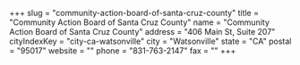 +++
slug = "community-action-board-of-santa-cruz-county"
title = "Community Action Board of Santa Cruz County"
name = "Community Action Board of Santa Cruz County"
address = "406 Main St, Suite 207"
cityIndexKey = "city-ca-watsonville"
city = "Watsonville"
state = "CA"
postal = "95017"
website = ""
phone = "831-763-2147"
fax = ""
+++

